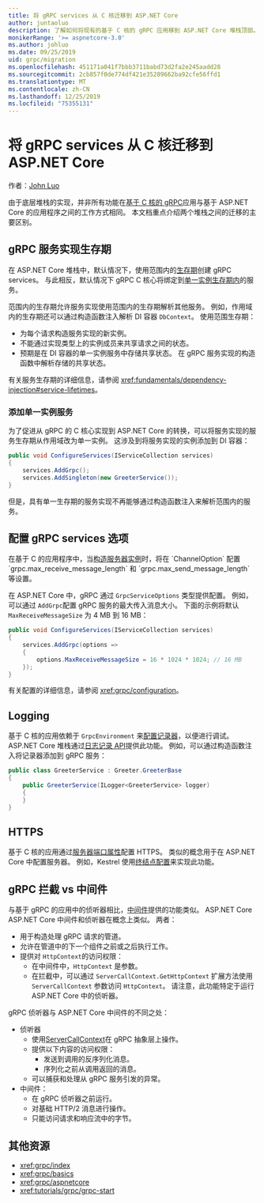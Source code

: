 ```yaml
---
title: 将 gRPC services 从 C 核迁移到 ASP.NET Core
author: juntaoluo
description: 了解如何将现有的基于 C 核的 gRPC 应用移到 ASP.NET Core 堆栈顶部。
monikerRange: '>= aspnetcore-3.0'
ms.author: johluo
ms.date: 09/25/2019
uid: grpc/migration
ms.openlocfilehash: 451171a041f7bbb3711babd73d2fa2e245aadd28
ms.sourcegitcommit: 2cb857f0de774df421e35289662ba92cfe56ffd1
ms.translationtype: MT
ms.contentlocale: zh-CN
ms.lasthandoff: 12/25/2019
ms.locfileid: "75355131"
---
```

# <a name="migrating-grpc-services-from-c-core-to-aspnet-core"></a>将 gRPC services 从 C 核迁移到 ASP.NET Core

作者：[John Luo](https://github.com/juntaoluo)

由于底层堆栈的实现，并非所有功能在[基于 C 核的 gRPC](https://grpc.io/blog/grpc-stacks)应用与基于 ASP.NET Core 的应用程序之间的工作方式相同。 本文档重点介绍两个堆栈之间的迁移的主要区别。

## <a name="grpc-service-implementation-lifetime"></a>gRPC 服务实现生存期

在 ASP.NET Core 堆栈中，默认情况下，使用范围内的[生存期](xref:fundamentals/dependency-injection#service-lifetimes)创建 gRPC services。 与此相反，默认情况下 gRPC C 核心将绑定到[单一实例生存期内](xref:fundamentals/dependency-injection#service-lifetimes)的服务。

范围内的生存期允许服务实现使用范围内的生存期解析其他服务。 例如，作用域内的生存期还可以通过构造函数注入解析 DI 容器 `DbContext`。 使用范围生存期：

* 为每个请求构造服务实现的新实例。
* 不能通过实现类型上的实例成员来共享请求之间的状态。
* 预期是在 DI 容器的单一实例服务中存储共享状态。 在 gRPC 服务实现的构造函数中解析存储的共享状态。

有关服务生存期的详细信息，请参阅 <xref:fundamentals/dependency-injection#service-lifetimes>。

### <a name="add-a-singleton-service"></a>添加单一实例服务

为了促进从 gRPC 的 C 核心实现到 ASP.NET Core 的转换，可以将服务实现的服务生存期从作用域改为单一实例。 这涉及到将服务实现的实例添加到 DI 容器：

```csharp
public void ConfigureServices(IServiceCollection services)
{
    services.AddGrpc();
    services.AddSingleton(new GreeterService());
}
```

但是，具有单一生存期的服务实现不再能够通过构造函数注入来解析范围内的服务。

## <a name="configure-grpc-services-options"></a>配置 gRPC services 选项

在基于 C 的应用程序中，当[构造服务器实例](https://grpc.io/grpc/csharp/api/Grpc.Core.Server.html#Grpc_Core_Server__ctor_System_Collections_Generic_IEnumerable_Grpc_Core_ChannelOption__)时，将在 `ChannelOption` 配置 `grpc.max_receive_message_length` 和 `grpc.max_send_message_length` 等设置。

在 ASP.NET Core 中，gRPC 通过 `GrpcServiceOptions` 类型提供配置。 例如，可以通过 `AddGrpc`配置 gRPC 服务的最大传入消息大小。 下面的示例将默认 `MaxReceiveMessageSize` 为 4 MB 到 16 MB：

```csharp
public void ConfigureServices(IServiceCollection services)
{
    services.AddGrpc(options =>
    {
        options.MaxReceiveMessageSize = 16 * 1024 * 1024; // 16 MB
    });
}
```

有关配置的详细信息，请参阅 <xref:grpc/configuration>。

## <a name="logging"></a>Logging

基于 C 核的应用依赖于 `GrpcEnvironment` 来[配置记录器](https://grpc.io/grpc/csharp/api/Grpc.Core.GrpcEnvironment.html?q=size#Grpc_Core_GrpcEnvironment_SetLogger_Grpc_Core_Logging_ILogger_)，以便进行调试。 ASP.NET Core 堆栈通过[日志记录 API](xref:fundamentals/logging/index)提供此功能。 例如，可以通过构造函数注入将记录器添加到 gRPC 服务：

```csharp
public class GreeterService : Greeter.GreeterBase
{
    public GreeterService(ILogger<GreeterService> logger)
    {
    }
}
```

## <a name="https"></a>HTTPS

基于 C 核的应用通过[服务器端口属性](https://grpc.io/grpc/csharp/api/Grpc.Core.Server.html#Grpc_Core_Server_Ports)配置 HTTPS。 类似的概念用于在 ASP.NET Core 中配置服务器。 例如，Kestrel 使用[终结点配置](xref:fundamentals/servers/kestrel#endpoint-configuration)来实现此功能。

## <a name="grpc-interceptors-vs-middleware"></a>gRPC 拦截 vs 中间件

与基于 gRPC 的应用中的侦听器相比，[中间件](xref:fundamentals/middleware/index)提供的功能类似。 ASP.NET Core ASP.NET Core 中间件和侦听器在概念上类似。 两者：

* 用于构造处理 gRPC 请求的管道。
* 允许在管道中的下一个组件之前或之后执行工作。
* 提供对 `HttpContext`的访问权限：
  * 在中间件中，`HttpContext` 是参数。
  * 在拦截中，可以通过 `ServerCallContext.GetHttpContext` 扩展方法使用 `ServerCallContext` 参数访问 `HttpContext`。 请注意，此功能特定于运行 ASP.NET Core 中的侦听器。

gRPC 侦听器与 ASP.NET Core 中间件的不同之处：

* 侦听器
  * 使用[ServerCallContext](https://grpc.io/grpc/csharp/api/Grpc.Core.ServerCallContext.html)在 gRPC 抽象层上操作。
  * 提供以下内容的访问权限：
    * 发送到调用的反序列化消息。
    * 序列化之前从调用返回的消息。
  * 可以捕获和处理从 gRPC 服务引发的异常。
* 中间件：
  * 在 gRPC 侦听器之前运行。
  * 对基础 HTTP/2 消息进行操作。
  * 只能访问请求和响应流中的字节。

## <a name="additional-resources"></a>其他资源

* <xref:grpc/index>
* <xref:grpc/basics>
* <xref:grpc/aspnetcore>
* <xref:tutorials/grpc/grpc-start>
